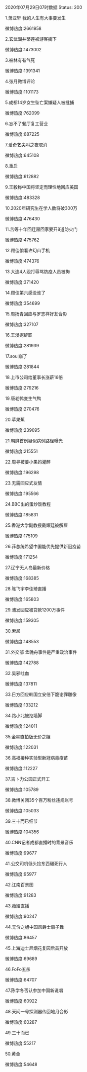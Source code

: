 2020年07月29日07时数据
Status: 200

1.萧亚轩 我的人生有大事要发生

微博热度:2661958

2.玄武湖并蒂莲被游客摘下

微博热度:1473002

3.被林有有气死

微博热度:1391341

4.张月微博评论

微博热度:1101173

5.成都14岁女生坠亡案嫌疑人被批捕

微博热度:762099

6.忘不了餐厅复工营业

微博热度:687225

7.爱奇艺尖叫之夜取消

微博热度:645108

8.重启

微博热度:612882

9.王毅称中国将坚定而理性地回应美国

微博热度:483328

10.2020年研究生在学人数将破300万

微博热度:476430

11.苦等十年回迁房回家要开8道防火门

微博热度:475762

12.顾佳偷看许幻山手机

微博热度:474376

13.大连4人殴打辱骂防疫人员被拘

微博热度:371420

14.顾佳第六感没谁了

微博热度:354699

15.周扬青回应与罗志祥好友合影

微博热度:327107

16.王漫妮辞职

微博热度:281939

17.soul崩了

微博热度:281844

18.上市公司给董事长涨薪16倍

微博热度:279216

19.唐老鸭变生气鸭

微博热度:270476

20.苹果蕉

微博热度:239095

21.朝鲜首例疑似病例路径曝光

微博热度:215551

22.周寻被姜小果妈灌醉

微博热度:196298

23.无需回应式友情

微博热度:195566

24.BBC出的蛋炒饭教程

微博热度:185831

25.香港大学副教授戴耀廷被解雇

微博热度:175109

26.菲总统希望中国能优先提供新冠疫苗

微博热度:171254

27.辽宁无人岛最新价格

微博热度:168385

28.陈飞宇李佳琦直播

微博热度:165803

29.浦发回应被贷款1200万事件

微博热度:159305

30.索尼

微博热度:148553

31.外交部 孟晚舟事件是严重政治事件

微博热度:142788

32.吴邪吐血

微博热度:137811

33.日方回应韩国立安倍下跪谢罪雕像

微博热度:133212

34.路小北被挖墙脚

微博热度:124011

35.金星直拍版无价之姐

微博热度:122031

36.高福接种实验型新冠病毒疫苗

微博热度:112227

37.吉卜力公园正式开工

微博热度:105789

38.微博关闭35个百万粉丝违规账号

微博热度:105033

39.三十而已细节

微博热度:104356

40.CNN记者成都直播时的背景音乐

微博热度:99677

41.公交司机低头捡东西碾死行人

微博热度:95977

42.江南百景图

微博热度:91283

43.薇娅直播

微博热度:90247

44.无价之姐中国风爵士扇子舞

微博热度:86457

45.上海迪士尼烟花复园后首开放

微博热度:69689

46.FoFo五杀

微博热度:64707

47.陈学冬否认参加中国新说唱

微博热度:60922

48.天问一号探测器传回地月合影

微博热度:60287

49.三十而已

微博热度:55217

50.黄金

微博热度:54648


